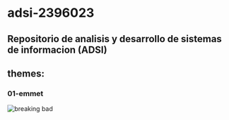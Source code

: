 # adsi-2396023
Repositorio de analisis y desarrollo de sistemas de informacion (ADSI)
---
## themes:

### 01-emmet

![breaking bad](https://i0.wp.com/hipertextual.com/wp-content/uploads/2013/10/breaking-bad-final.jpg?fit=1200%2C675&ssl=1)
